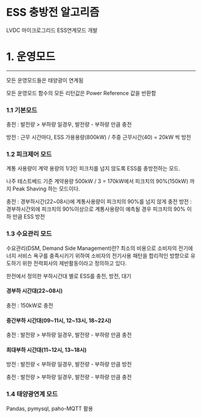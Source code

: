 # ESS 충방전 알고리즘
LVDC 마이크로그리드 ESS연계모드 개발


# 1. 운영모드 #

---
모든 운영모드들은 태양광이 연계됨

모든 운영모드 함수의 모든 리턴값은 Power Reference 값을 반환함

### 1.1 기본모드 
충전 : 발전량 > 부하량 일경우, 발전량 - 부하량 만큼 충전

방전 : 근무 시간마다, ESS 가용용량(800kW) / 주중 근무시간(40) = 20kW 씩 방전

### 1.2 피크제어 모드
계통 사용량이 계약 용량의 1/3인 피크치를 넘지 않도록 ESS를 충방전하는 모드.

나주 테스트베드 기준 계약용량 500kW / 3 = 170kW에서 피크치의 90%(150kW) 까지 Peak Shaving 하는 모드이다.

충전 : 경부하시간(22~08시)에 계통사용량이 피크치의 90%를 넘지 않게 충전
방전 : 경부하시간외에 피크치의 90%이상으로 계통사용량이 예측될 경우 피크치의 90% 이하 만큼 ESS 방전

### 1.3 수요관리 모드
수요관리(DSM, Demand Side Management)란? 최소의 비용으로 소비자의 전기에너지 서비스 욕구를 충족시키기 위하여 소비자의 전기사용 패턴을 합리적인 방향으로 유도하기 위한 전력회사의 제반활동이라고 정의하고 있다.

한전에서 정의한 부하시간대 별로 ESS를 충전, 방전, 대기

#### 경부하 시간대(22~08시)
충전 : 150kW로 충전

#### 중간부하 시간대(09~11시, 12~13시, 18~22시)
충전 : 발전량 > 부하량 일경우, 발전량 - 부하량 만큼 충전

#### 최대부하 시간대(11~12시, 13~18시)
방전 : 발전량 < 부하량 일경우, 발전량 - 부하량 만큼 방전

충전 : 발전량 > 부하량 일경우, 발전량 - 부하량 만큼 충전

### 1.4 태양광연계 모드



Pandas, pymysql, paho-MQTT 활용 